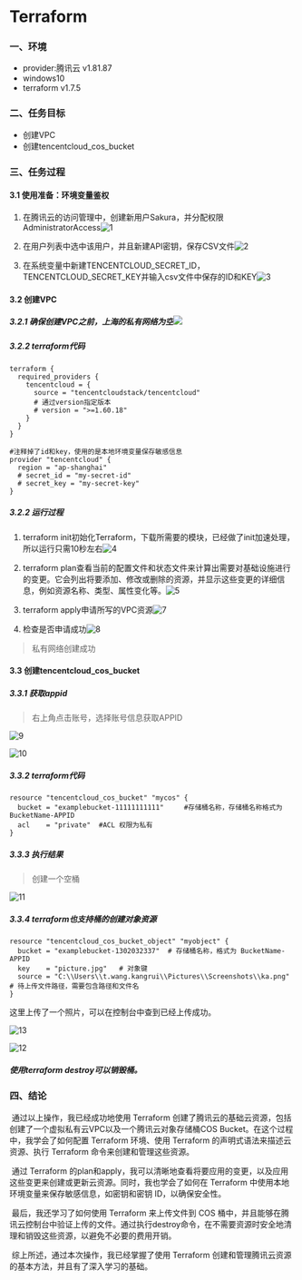 # Terraform

### 一、环境

- provider:腾讯云 v1.81.87
- windows10
- terraform v1.7.5

### 二、任务目标

- 创建VPC
- 创建tencentcloud_cos_bucket

### 三、任务过程

#### 3.1 使用准备：环境变量鉴权

1. 在腾讯云的访问管理中，创建新用户Sakura，并分配权限AdministratorAccess![1](https://github.com/King-WKR/Terraform/assets/71487704/c1135c3e-a0e8-40d6-a0d8-6faeb948e169)
2. 在用户列表中选中该用户，并且新建API密钥，保存CSV文件![2](https://github.com/King-WKR/Terraform/assets/71487704/27c645c8-e728-4734-821d-d8c69012332e)

3. 在系统变量中新建TENCENTCLOUD_SECRET_ID，TENCENTCLOUD_SECRET_KEY并输入csv文件中保存的ID和KEY![3](https://github.com/King-WKR/Terraform/assets/71487704/b5eb6a2d-10f1-440d-9b83-cc82cf3a95dc)

#### 3.2 创建VPC

##### 3.2.1 确保创建VPC之前，上海的私有网络为空![](C:\Users\t.wang.kangrui\Desktop\terraformstudy\report1\6.png)

##### 3.2.2 terraform代码

```HCL
terraform {
  required_providers {
    tencentcloud = {
      source = "tencentcloudstack/tencentcloud"
      # 通过version指定版本
      # version = ">=1.60.18"
    }
  }
}

#注释掉了id和key，使用的是本地环境变量保存敏感信息
provider "tencentcloud" {
  region = "ap-shanghai"
  # secret_id = "my-secret-id"
  # secret_key = "my-secret-key"
}
```

##### 3.2.2 运行过程

1. terraform init初始化Terraform，下载所需要的模块，已经做了init加速处理，所以运行只需10秒左右![4](https://github.com/King-WKR/Terraform/assets/71487704/14b4647b-e39f-429b-8f8e-4cf569b9ee1f)

2. terraform plan查看当前的配置文件和状态文件来计算出需要对基础设施进行的变更。它会列出将要添加、修改或删除的资源，并显示这些变更的详细信息，例如资源名称、类型、属性变化等。![5](https://github.com/King-WKR/Terraform/assets/71487704/dc611ad9-4491-421d-86e8-c92fd7e0d806)

3. terraform apply申请所写的VPC资源![7](https://github.com/King-WKR/Terraform/assets/71487704/7b007bc7-cee8-4dfb-af01-b32a5b520d24)


4. 检查是否申请成功![8](https://github.com/King-WKR/Terraform/assets/71487704/ecee4d7d-e8f9-4f77-ba7f-ebcfd40fb53c)

> 私有网络创建成功

#### 3.3 创建tencentcloud_cos_bucket

##### 3.3.1 获取appid

> 右上角点击账号，选择账号信息获取APPID

![9](https://github.com/King-WKR/Terraform/assets/71487704/783db4a2-1ae3-4b6d-ae44-370e7bf05e3c)

![10](https://github.com/King-WKR/Terraform/assets/71487704/5103b79a-e557-4bbb-9ce0-3760f3603cdf)

##### 3.3.2 terraform代码

```HCL
resource "tencentcloud_cos_bucket" "mycos" {
  bucket = "examplebucket-11111111111"     #存储桶名称，存储桶名称格式为 BucketName-APPID
  acl    = "private"  #ACL 权限为私有
}
```

##### 3.3.3 执行结果

> 创建一个空桶

![11](https://github.com/King-WKR/Terraform/assets/71487704/2c4df17c-e0c9-4a10-b3c7-acba128a812d)

##### 3.3.4 terraform也支持桶的创建对象资源

```HCL
resource "tencentcloud_cos_bucket_object" "myobject" {
  bucket = "examplebucket-1302032337"  # 存储桶名称，格式为 BucketName-APPID
  key    = "picture.jpg"   # 对象键
  source = "C:\\Users\\t.wang.kangrui\\Pictures\\Screenshots\\ka.png"  # 待上传文件路径，需要包含路径和文件名
}
```

这里上传了一个照片，可以在控制台中查到已经上传成功。

![13](https://github.com/King-WKR/Terraform/assets/71487704/26866d50-000f-4572-afe9-6297ff00d3d3)

![12](https://github.com/King-WKR/Terraform/assets/71487704/86abd6e6-b070-4437-a383-86f429d34f35)

##### 使用terraform destroy可以销毁桶。

### 四、结论

​	通过以上操作，我已经成功地使用 Terraform 创建了腾讯云的基础云资源，包括创建了一个虚拟私有云VPC以及一个腾讯云对象存储桶COS Bucket。在这个过程中，我学会了如何配置 Terraform 环境、使用 Terraform 的声明式语法来描述云资源、执行 Terraform 命令来创建和管理这些资源。

​	通过 Terraform 的plan和apply，我可以清晰地查看将要应用的变更，以及应用这些变更来创建或更新云资源。同时，我也学会了如何在 Terraform 中使用本地环境变量来保存敏感信息，如密钥和密钥 ID，以确保安全性。

​	最后，我还学习了如何使用 Terraform 来上传文件到 COS 桶中，并且能够在腾讯云控制台中验证上传的文件。通过执行destroy命令，在不需要资源时安全地清理和销毁这些资源，以避免不必要的费用开销。

​	综上所述，通过本次操作，我已经掌握了使用 Terraform 创建和管理腾讯云资源的基本方法，并且有了深入学习的基础。
